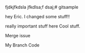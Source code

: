 fjdkjfkdsla jfkdlsa;f dsaj;# gitsample

hey Eric. I changed some stuff!!

really important stuff here
Cool stuff.

Merge issue


My Branch Code